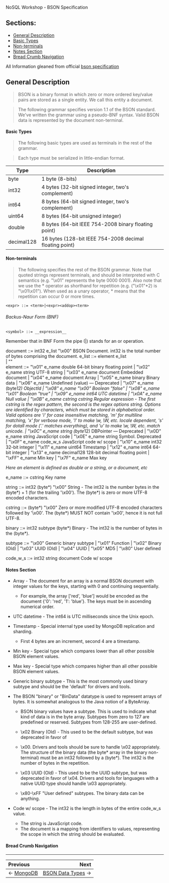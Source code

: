 NoSQL Workshop - BSON Specification

## Sections:

* [General Description](#general-description)
* [Basic Types](#basic-types)
* [Non-terminals](#non\-terminals)
* [Notes Section](#notes-section)
* [Bread Crumb Navigation](#bread-crumb-navigation)

All Information gleaned from official [bson specification](http://bsonspec.org/spec.html)

## General Description

> BSON is a binary format in which zero or more ordered key/value pairs are stored as a single entity. We call this entity a document.

> The following grammar specifies version 1.1 of the BSON standard. We've written the grammar using a pseudo-BNF syntax. Valid BSON data is represented by the document non-terminal.

#### Basic Types

> The following basic types are used as terminals in the rest of the grammar.

> Each type must be serialized in little-endian format.

| Type | Description |
| --- | --- |
| byte | 1 byte (8-bits) |
| int32 | 4 bytes (32-bit signed integer, two's complement) |
| int64 | 8 bytes (64-bit signed integer, two's complement) |
| uint64 | 8 bytes (64-bit unsigned integer) |
| double | 8 bytes (64-bit IEEE 754-2008 binary floating point) |
| decimal128 | 16 bytes (128-bit IEEE 754-2008 decimal floating point) |

#### Non-terminals

> The following specifies the rest of the BSON grammar. Note that quoted strings represent terminals, and should be interpreted with C semantics (e.g. "\x01" represents the byte 0000 0001). Also note that we use the * operator as shorthand for repetition (e.g. ("\x01"*2) is "\x01\x01"). When used as a unary operator, * means that the repetition can occur 0 or more times.

`<expr> ::= <term>|<expr><addop><term>`

###### Backus-Naur Form (BNF)

`<symbol> ::= __expression__`

Remember that in BNF Form the pipe (|) stands for an or operation.

document	::=	int32 e_list "\x00"	BSON Document. int32 is the total number of bytes comprising the document.
e_list	::=	element e_list	
        |	""	
element	::=	"\x01" e_name   double	        64-bit binary floating point
        |	"\x02" e_name   string	        UTF-8 string
        |	"\x03" e_name   document	    Embedded document
        |	"\x04" e_name   document	    Array
        |	"\x05" e_name   binary	        Binary data
        |	"\x06" e_name   Undefined (value) — Deprecated
        |	"\x07" e_name   (byte*12)	    ObjectId
        |	"\x08" e_name   "\x00"	        Boolean "false"
        |	"\x08" e_name   "\x01"	        Boolean "true"
        |	"\x09" e_name   int64	UTC     datetime
        |	"\x0A" e_name   Null            value
        |	"\x0B" e_name   cstring         cstring	    Regular expression - The first cstring is the regex pattern, the second is the regex options string. Options are identified by characters, which must be stored in alphabetical order. Valid options are 'i' for case insensitive matching, 'm' for multiline matching, 'x' for verbose mode, 'l' to make \w, \W, etc. locale dependent, 's' for dotall mode ('.' matches everything), and 'u' to make \w, \W, etc. match unicode.
        |	"\x0C" e_name string (byte*12)	DBPointer — Deprecated
        |	"\x0D" e_name string	        JavaScript code
        |	"\x0E" e_name string	        Symbol. Deprecated
        |	"\x0F" e_name code_w_s	        JavaScript code w/ scope
        |	"\x10" e_name int32	            32-bit integer
        |	"\x11" e_name uint64	        Timestamp
        |	"\x12" e_name int64	            64-bit integer
        |	"\x13" e_name decimal128	    128-bit decimal floating point
        |	"\xFF" e_name Min key
        |	"\x7F" e_name Max key

*Here an element is defined as double or a string, or a document, etc*

e_name	::=	cstring	Key name

string	::=	int32 (byte*) "\x00"	String - The int32 is the number bytes in the (byte*) + 1 (for the trailing '\x00'). The (byte*) is zero or more UTF-8 encoded characters.

cstring	::=	(byte*) "\x00"	Zero or more modified UTF-8 encoded characters followed by '\x00'. The (byte*) MUST NOT contain '\x00', hence it is not full UTF-8.

binary	::=	int32 subtype (byte*)	Binary - The int32 is the number of bytes in the (byte*).

subtype	::=	"\x00"	Generic binary subtype
    |	"\x01"	Function
    |	"\x02"	Binary (Old)
    |	"\x03"	UUID (Old)
    |	"\x04"	UUID
    |	"\x05"	MD5
    |	"\x80"	User defined

code_w_s	::=	int32 string document	Code w/ scope

#### Notes Section

* Array - The document for an array is a normal BSON document with integer values for the keys, starting with 0 and continuing sequentially. 
    * For example, the array ['red', 'blue'] would be encoded as the document {'0': 'red', '1': 'blue'}. The keys must be in ascending numerical order.

* UTC datetime - The int64 is UTC milliseconds since the Unix epoch.

* Timestamp - Special internal type used by MongoDB replication and sharding. 
    * First 4 bytes are an increment, second 4 are a timestamp.

* Min key - Special type which compares lower than all other possible BSON element values.

* Max key - Special type which compares higher than all other possible BSON element values.

* Generic binary subtype - This is the most commonly used binary subtype and should be the 'default' for drivers and tools.

* The BSON "binary" or "BinData" datatype is used to represent arrays of bytes. It is somewhat analogous to the Java notion of a ByteArray. 
    * BSON binary values have a subtype. This is used to indicate what kind of data is in the byte array. Subtypes from zero to 127 are predefined or reserved. Subtypes from 128-255 are user-defined.

    * \x02 Binary (Old) - This used to be the default subtype, but was deprecated in favor of 
    
    * \x00. Drivers and tools should be sure to handle \x02 appropriately. The structure of the binary data (the byte* array in the binary non-terminal) must be an int32 followed by a (byte*). The int32 is the number of bytes in the repetition.
    
    * \x03 UUID (Old) - This used to be the UUID subtype, but was deprecated in favor of \x04. Drivers and tools for languages with a native UUID type should handle \x03 appropriately.
    
    * \x80-\xFF "User defined" subtypes. The binary data can be anything.
    
* Code w/ scope - The int32 is the length in bytes of the entire code_w_s value. 
    * The string is JavaScript code. 
    * The document is a mapping from identifiers to values, representing the scope in which the string should be evaluated.


#### Bread Crumb Navigation
_________________________

Previous | Next
:------- | ---:
← [MongoDB](./mongodb.md) | [BSON Data Types](./bson-data-types.md) →
